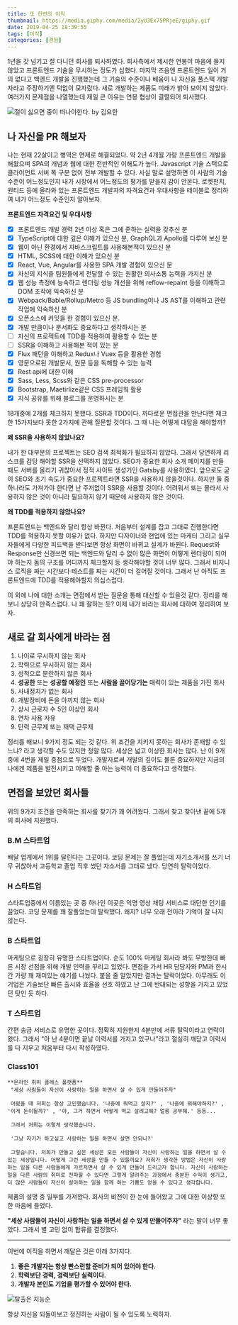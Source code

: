 ```yaml
---
title: 또 한번의 이직
thumbnail: https://media.giphy.com/media/2yU3Ex75PRjeE/giphy.gif
date: 2019-04-25 18:39:55
tags: [이직]
categories: [경험]
---
```


1년을 갓 넘기고 잘 다니던 회사를 퇴사하였다. 회사측에서 제시한 연봉이 마음에 들지 않았고 프론트엔드 기술을 무시하는 정도가 심했다. 마지막 즈음엔 프론트엔드 일이 거의 없다고 백엔드 개발을 진행했는데 그 기술의 수준이나 배움이 나 자신을 풀스택 개발자라고 주장하기엔 턱없이 모자랐다. 새로 개발하는 제품도 미래가 밝아 보이지 않았다. 여러가지 문제점을 나열했는데 제일 큰 이유는 연봉 협상이 결렬되어 퇴사했다.

<!-- more -->

![절이 싫으면 중이 떠나야한다. by 김요한](https://media.giphy.com/media/7zuzoS2MJ6ESMhqCR0/giphy.gif)

## 나 자신을 PR 해보자

나는 현재 22살이고 병역은 면제로 해결되었다. 약 2년 4개월 가량 프론트엔드 개발을 해왔으며 SPA의 개념과 웹에 대한 전반적인 이해도가 높다. Javascript 기술 스택으로 클라이언트 서버 쪽 구분 없이 전부 개발할 수 있다. 사실 말로 설명하면 이 사람의 기술 수준이 어느정도인지 내가 시장에서 어느정도의 평가를 받을지 감이 안온다. 로켓펀치, 원티드 등에 올라와 있는 프론트엔드 개발자의 자격요건과 우대사항을 테이블로 정리하여 내가 어느정도 수준인지 알아보자.

**프론트엔드 자격요건 및 우대사항**

- [x]  프론트엔드 개발 경력 2년 이상 혹은 그에 준하는 실력을 갖추신 분
- [x]  TypeScript에 대한 깊은 이해가 있으신 분, GraphQL과 Apollo를 다루어 보신 분
- [x]  웹이 아닌 환경에서 자바스크립트를 사용해본적이 있으신 분
- [x]  HTML, SCSS에 대한 이해가 있으신 분
- [x]  React, Vue, Angular를 사용한 SPA 개발 경험이 있으신 분
- [x]  자신의 지식을 팀원들에게 전달할 수 있는 원활한 의사소통 능력을 가지신 분
- [x]  웹 성능 측정에 능숙하고 렌더링 성능 개선을 위해 reflow-repaint 등을 이해하고 DOM 조작에 익숙하신 분
- [x]  Webpack/Bable/Rollup/Metro 등 JS bundling이나 JS AST를 이해하고 관련 작업에 익숙하신 분
- [x]  오픈소스에 커밋을 한 경험이 있으신 분.
- [x]  개발 만큼이나 문서화도 중요하다고 생각하시는 분
- [ ]  자신의 프로젝트에 TDD를 적용하여 활용할 수 있는 분
- [ ]  SSR을 이해하고 사용해본 적이 있는 분
- [x]  Flux 패턴을 이해하고 Redux나 Vuex 등을 활용한 경험
- [x]  영문으로된 개발문서, 원문 등을 독해할 수 있는 능력
- [x]  Rest api에 대한 이해
- [x]  Sass, Less, Scss와 같은 CSS pre-processor
- [x]  Bootstrap, Maetirlize같은 CSS 프레임웍 활용
- [x]  지식 공유를 위해 블로그를 운영하시는 분

18개중에 2개를 체크하지 못했다. SSR과 TDD이다. 까다로운 면접관을 만난다면 체크한 15가지보다 못한 2가지에 관해 질문할 것이다. 그 때 나는 어떻게 대답을 해야할까?

**왜 SSR을 사용하지 않았나요?**

내가 한 대부분의 프로젝트는 SEO 검색 최적화가 필요하지 않았다. 그래서 당연하게 리스크를 감당 해야할 SSR을 선택하지 않았다. SEO가 중요한 회사 소개 페이지를 만들 때도 서버를 올리기 귀찮아서 정적 사이트 생성기인 Gatsby를 사용하였다. 앞으로도 굳이 SEO와 초기 속도가 중요한 프로젝트라면 SSR을 사용하지 않을것이다. 하지만 둘 중 하나라도 가져가야 한다면 난 주저없이 SSR을 사용할 것이다. 어려워서 또는 몰라서 사용하지 않은 것이 아니라 필요하지 않기 때문에 사용하지 않은 것이다.

**왜 TDD를 적용하지 않았나요?**

프론트엔드는 백엔드와 달리 항상 바뀐다. 처음부터 설계를 잡고 그대로 진행한다면 TDD를 적용하지 못할 이유가 없다. 하지만  디자이너와 현업에 있는 마케터 그리고 실무자들에게 다양한 피드백을 받다보면 항상 화면이 바뀌고 설계가 바뀐다. Request와 Response만 신경쓰면 되는 백엔드와 달리 수 없이 많은 화면이 어떻게 렌더링이 되어야 하는지 돔의 구조를 어디까지 체크할지 등 생각해야할 것이 너무 많다. 그래서 비지니스 로직을 짜는 시간보다 테스트를 짜는 시간이 더 길어질 것이다. 그래서 난 아직도 프론트엔드에 TDD를 적용해야할지 의심스럽다. 

이 외에 나에 대한 소개는 면접에서 받는 질문을 통해 대신할 수 있을것 같다. 정리를 해보니 상당히 만족스럽다. 나 꽤 잘하는 듯? 이제 내가 바라는 회사에 대하여 정리하여 보자.

## 새로 갈 회사에게 바라는 점

1. 나이로 무시하지 않는 회사
2. 학력으로 무시하지 않는 회사
3. 성적으로 문란하지 않은 회사
4. **성공한** 또는 **성공할 예정인** 또는 **사람을 끌어당기는** 매력이 있는 제품을 가진 회사
5. 사내정치가 없는 회사
6. 개발장비에 돈을 아끼지 않는 회사
7. 상시 근로자 수 5인 이상인 회사
8. 연차 사용 자유
9. 탄력 근무제 또는 재택 근무제

정리를 해보니 9가지 정도 되는 것 같다. 위 조건을 지키지 못하는 회사가 존재할 수 있느냐? 라고 생각할 수도 있지만 정말 많다.  세상은 넓고 이상한 회사는 많다. 난 이 9개 중에 4번을 제일 중점으로 두었다. 개발자로써 개발의 깊이도 물론 중요하지만 지금의 나에겐 제품을 발전시키고 이해할 줄 아는 능력이 더 중요하다고 생각했다.

## 면접을 보았던 회사들

위의 9가지 조건을 만족하는 회사를 찾기가 꽤 어려웠다. 그래서 찾고 찾아낸 끝에 5개의 회사에 지원했다.

### B.M 스타트업

배달 업계에서 1위를 달린다는 그곳이다. 코딩 문제는 잘 풀었는데 자기소개서를 쓰기 너무 귀찮아서 고등학교 졸업 직후 썼던 자소서를 그대로 냈다. 당연히 탈락이었다.

### H 스타트업

스타트업중에서 이름있는 곳 중 하나인 이곳은 익명 영상 채팅 서비스로 대단한 인기를 끌었다. 코딩 문제를 꽤 잘풀었는데 탈락했다. 왜지? 너무 오래 전이라 기억이 잘 나지 않는다.

### B 스타트업

마케팅으로 굉장히 유명한 스타트업이다. 순도 100% 마케팅 회사라 봐도 무방한데 빠른 시장 선점을 위해 개발 인력을 꾸리고 있었다. 면접을 가서 HR 담당자와 PM과 한시간 가량 꽤 재미있는 얘기를 나눴다. 붙을 줄 알았지만 결과는 탈락이었다. 아무래도 이 기업은 기술보단 빠른 출시와 효율을 선호 하였고 난 그에 반대되는 성향을 가지고 있었던 탓인 듯 하다.

### T 스타트업

간편 송금 서비스로 유명한 곳이다. 정확히 지원한지 4분만에 서류 탈락이라고 연락이 왔다. 그래서 "아 난 4분이면 끝날 이력서를 가지고 있구나"라고 절실히 깨닫고 이력서를 다 지우고 처음부터 다시 작성하였다.

### Class101

```
**온라인 취미 클래스 플랫폼**
 "세상 사람들이 자신이 사랑하는 일을 하면서 살 수 있게 만들어주자"

 어렸을 때 저희는 항상 고민했습니다. '나중에 뭐먹고 살지?' , '나중에 뭐해야하지?' , '이게 돈이될까?' , '야, 그거 하면서 어떻게 먹고 살려고해? 얼릉 공부해.' 등등...

 그래서 저희는 이렇게 생각했습니다.

 '그냥 자기가 하고싶고 사랑하는 일을 하면서 살면 안되나?'

 그렇습니다. 저희가 만들고 싶은 세상은 모든 사람들이 자신이 사랑하는 일을 하면서 살 수 있는 세상입니다. 어떻게 그런 세상을 만들 수 있을까요? 저희가 생각한 방법은 자신이 사랑하는 일을 다른 사람들에게 가르치면서 살 수 있게 만들어 드리고자 합니다. 자신이 사랑하는 일을 다른 사람의 취미로 전파할 수 있다면 그렇게 알려주는 과정에서 충분한 수익이 생기고, 더 많은 사람들이 자신이 살아하는 일을 함께 하는 기쁨도 얻을 수 있다고 생각합니다.
```

제품의 설명 중 일부를 가져왔다. 회사의 비전이 한 눈에 들어왔고 그에 대한 이상향 또한 마음에 들었다.

**"세상 사람들이 자신이 사랑하는 일을 하면서 살 수 있게 만들어주자"** 라는 말이 너무 좋았다. 그래서 별 고민 없이 합류를 결정했다.

---

이번에 이직을 하면서 깨달은 것은 아래 3가지다.

1. **좋은 개발자는 항상 빤스런할 준비가 되어 있어야 한다.**
2. **학력보단 경력, 경력보단 실력이다.**
3. **개발자 본인도 기업을 평가할 수 있어야 한다.**

![탈출은 지능순](https://media.giphy.com/media/1CxoQyLnmFTd6/giphy.gif)

 항상 자신을 되돌아보고 정진하는 사람이 될 수 있도록 노력하자.
